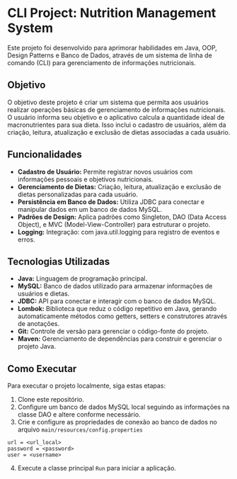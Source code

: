 # CLI Project: Nutrition Management System
Este projeto foi desenvolvido para aprimorar habilidades em Java, OOP, Design Patterns e Banco de Dados, 
através de um sistema de linha de comando (CLI) para gerenciamento de informações nutricionais.

## Objetivo

O objetivo deste projeto é criar um sistema que permita aos usuários realizar operações básicas de gerenciamento de informações nutricionais. 
O usuário informa seu objetivo e o aplicativo calcula a quantidade ideal de macronutrientes para sua dieta. Isso inclui o cadastro de usuários, além da criação, leitura, atualização e exclusão de dietas associadas a cada usuário.

## Funcionalidades

- **Cadastro de Usuário:** Permite registrar novos usuários com informações pessoais e objetivos nutricionais.
- **Gerenciamento de Dietas:** Criação, leitura, atualização e exclusão de dietas personalizadas para cada usuário.
- **Persistência em Banco de Dados:** Utiliza JDBC para conectar e manipular dados em um banco de dados MySQL.
- **Padrões de Design:** Aplica padrões como Singleton, DAO (Data Access Object), e MVC (Model-View-Controller) para estruturar o projeto.
- **Logging:** Integração: com java.util.logging para registro de eventos e erros.

## Tecnologias Utilizadas

- **Java:** Linguagem de programação principal.
- **MySQL:** Banco de dados utilizado para armazenar informações de usuários e dietas.
- **JDBC:** API para conectar e interagir com o banco de dados MySQL.
- **Lombok:** Biblioteca que reduz o código repetitivo em Java, gerando automaticamente métodos como getters, setters e construtores através de anotações.
- **Git:** Controle de versão para gerenciar o código-fonte do projeto.
- **Maven:** Gerenciamento de dependências para construir e gerenciar o projeto Java.

## Como Executar

Para executar o projeto localmente, siga estas etapas:

1. Clone este repositório.
2. Configure um banco de dados MySQL local seguindo as informações na classe DAO e altere conforme necessário.
3. Crie e configure as propriedades de conexão ao banco de dados no arquivo `main/resources/config.properties`
```
url = <url_local>
password = <password>
user = <username>
```
4. Execute a classe principal `Run` para iniciar a aplicação.

